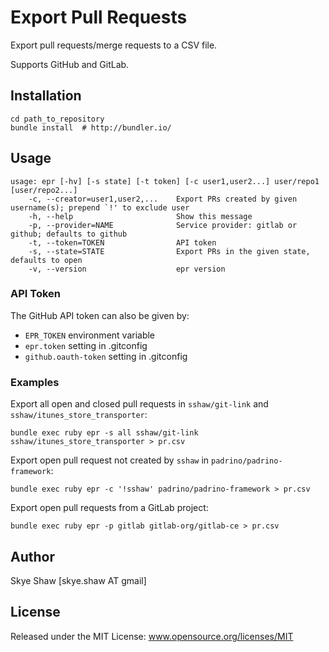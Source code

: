 # Export Pull Requests

Export pull requests/merge requests to a CSV file.

Supports GitHub and GitLab.

## Installation

    cd path_to_repository
    bundle install  # http://bundler.io/

## Usage

    usage: epr [-hv] [-s state] [-t token] [-c user1,user2...] user/repo1 [user/repo2...]
        -c, --creator=user1,user2,...    Export PRs created by given username(s); prepend `!' to exclude user
        -h, --help                       Show this message
        -p, --provider=NAME              Service provider: gitlab or github; defaults to github
        -t, --token=TOKEN                API token
        -s, --state=STATE                Export PRs in the given state, defaults to open
        -v, --version                    epr version

### API Token

The GitHub API token can also be given by:

* `EPR_TOKEN` environment variable
* `epr.token` setting in .gitconfig
* `github.oauth-token` setting in .gitconfig

### Examples

Export all open and closed pull requests in `sshaw/git-link` and `sshaw/itunes_store_transporter`:

    bundle exec ruby epr -s all sshaw/git-link sshaw/itunes_store_transporter > pr.csv

Export open pull request not created by `sshaw` in `padrino/padrino-framework`:

    bundle exec ruby epr -c '!sshaw' padrino/padrino-framework > pr.csv

Export open pull requests from a GitLab project:

    bundle exec ruby epr -p gitlab gitlab-org/gitlab-ce > pr.csv

## Author

Skye Shaw [skye.shaw AT gmail]

## License

Released under the MIT License: www.opensource.org/licenses/MIT
